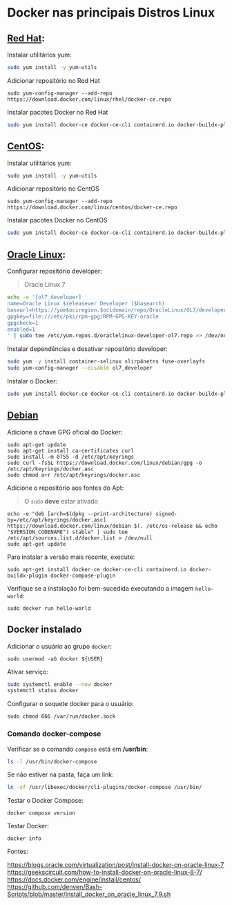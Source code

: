 # Docker nas principais Distros Linux

## [Red Hat](https://docs.docker.com/engine/install/rhel/):

Instalar utilitários yum:  

```bash
sudo yum install -y yum-utils
```

Adicionar repositório no Red Hat  

```
sudo yum-config-manager --add-repo https://download.docker.com/linux/rhel/docker-ce.repo
```

Instalar pacotes Docker no Red Hat  

```bash
sudo yum install docker-ce docker-ce-cli containerd.io docker-buildx-plugin docker-compose-plugin
```

## [CentOS](https://docs.docker.com/engine/install/centos/):  

Instalar utilitários yum:  

```bash
sudo yum install -y yum-utils
```

Adicionar repositório no CentOS   

```
sudo yum-config-manager --add-repo https://download.docker.com/linux/centos/docker-ce.repo
```

Instalar pacotes Docker no CentOS   

```bash
sudo yum install docker-ce docker-ce-cli containerd.io docker-buildx-plugin docker-compose-plugin
```

## [Oracle Linux](https://blogs.oracle.com/virtualization/post/install-docker-on-oracle-linux-7):  

Configurar repositório developer:  
>Oracle Linux 7

```bash
echo -e '[ol7_developer]
name=Oracle Linux $releasever Developer ($basearch)
baseurl=https://yum$ociregion.$ocidomain/repo/OracleLinux/OL7/developer/$basearch/
gpgkey=file:///etc/pki/rpm-gpg/RPM-GPG-KEY-oracle
gpgcheck=1
enabled=1
' | sudo tee /etc/yum.repos.d/oraclelinux-developer-ol7.repo >> /dev/null
```

Instalar dependências e desativar repositório developer:  

```bash
sudo yum -y install container-selinux slirp4netns fuse-overlayfs
sudo yum-config-manager --disable ol7_developer
```

Instalar o Docker:  

```bash
sudo yum install docker-ce docker-ce-cli containerd.io docker-buildx-plugin docker-compose-plugin
```
## [Debian](https://docs.docker.com/engine/install/debian/)

Adicione a chave GPG oficial do Docker:

```
sudo apt-get update
sudo apt-get install ca-certificates curl
sudo install -m 0755 -d /etc/apt/keyrings
sudo curl -fsSL https://download.docker.com/linux/debian/gpg -o /etc/apt/keyrings/docker.asc
sudo chmod a+r /etc/apt/keyrings/docker.asc
```

Adicione o repositório aos fontes do Apt:  
>O `sudo` **deve** estar ativado  

```
echo -e "deb [arch=$(dpkg --print-architecture) signed-by=/etc/apt/keyrings/docker.asc] https://download.docker.com/linux/debian $(. /etc/os-release && echo "$VERSION_CODENAME") stable" | sudo tee /etc/apt/sources.list.d/docker.list > /dev/null
sudo apt-get update
```

Para instalar a versão mais recente, execute:  

```
sudo apt-get install docker-ce docker-ce-cli containerd.io docker-buildx-plugin docker-compose-plugin
```

Verifique se a instalação foi bem-sucedida executando a imagem `hello-world`:  

```
sudo docker run hello-world
```

## Docker instalado  

Adicionar o usuário ao grupo `docker`:  

```
sudo usermod -aG docker ${USER}
```

Ativar serviço:

```bash
sudo systemctl enable --now docker
systemctl status docker
```

Configurar o soquete docker para o usuário:  

```
sudo chmod 666 /var/run/docker.sock
```

### Comando docker-compose

Verificar se o comando `compose` está em **/usr/bin**:

```bash
ls -l /usr/bin/docker-compose
```
Se não estiver na pasta, faça um link:

```bash
ln -sf /usr/libexec/docker/cli-plugins/docker-compose /usr/bin/
```

Testar o Docker Compose:  

```
docker compose version
```
Testar Docker:  

```
docker info
```

Fontes:  

https://blogs.oracle.com/virtualization/post/install-docker-on-oracle-linux-7  
https://geekscircuit.com/how-to-install-docker-on-oracle-linux-8-7/  
https://docs.docker.com/engine/install/centos/  
https://github.com/denven/Bash-Scripts/blob/master/install_docker_on_oracle_linux_7.9.sh  
